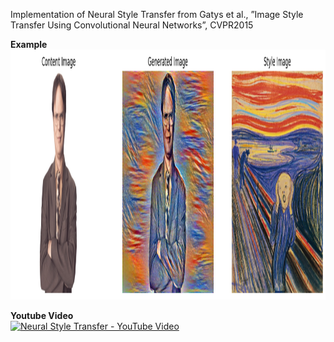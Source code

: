 Implementation of Neural Style Transfer from Gatys et al., ”Image Style Transfer Using Convolutional Neural Networks”, CVPR2015

**Example**  
<img src="./art/3000_style_transfer.png" alt="Image Alt Text" width="800" height="400">  

**Youtube Video**   
[![Neural Style Transfer - YouTube Video](https://img.youtube.com/vi/N71U_VFosT0/0.jpg)](https://www.youtube.com/watch?v=N71U_VFosT0)
